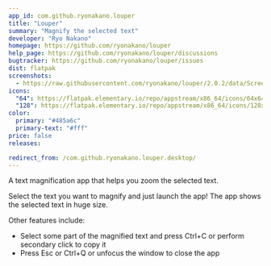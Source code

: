 ```yaml
---
app_id: com.github.ryonakano.louper
title: "Louper"
summary: "Magnify the selected text"
developer: "Ryo Nakano"
homepage: https://github.com/ryonakano/louper
help_page: https://github.com/ryonakano/louper/discussions
bugtracker: https://github.com/ryonakano/louper/issues
dist: flatpak
screenshots:
  - https://raw.githubusercontent.com/ryonakano/louper/2.0.2/data/Screenshot.png
icons:
  "64": https://flatpak.elementary.io/repo/appstream/x86_64/icons/64x64/com.github.ryonakano.louper.png
  "128": https://flatpak.elementary.io/repo/appstream/x86_64/icons/128x128/com.github.ryonakano.louper.png
color:
  primary: "#485a6c"
  primary-text: "#fff"
price: false
releases:

redirect_from: /com.github.ryonakano.louper.desktop/
---
```


<p>A text magnification app that helps you zoom the selected text.</p>
<p>Select the text you want to magnify and just launch the app! The app shows the selected text in huge size.</p>
<p>Other features include:</p>
<ul>
<li>Select some part of the magnified text and press Ctrl+C or perform secondary click to copy it</li>
<li>Press Esc or Ctrl+Q or unfocus the window to close the app</li>
</ul>